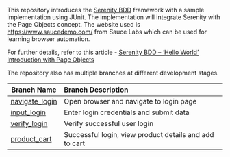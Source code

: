 This repository introduces the [Serenity BDD](https://serenity-bdd.info/) framework with a sample implementation using JUnit. The implementation will integrate Serenity with the Page Objects concept. The website used is https://www.saucedemo.com/ from Sauce Labs which can be used for learning browser automation.

For further details, refer to this article - [Serenity BDD – ‘Hello World’ Introduction with Page Objects](https://ghchirp.online/3319/)

The repository also has multiple branches at different development stages.

| Branch Name | Branch Description |
| --- | :-- |
| [navigate_login](https://github.com/grasshopper7/serenity-junit-hello/tree/navigate_login) | Open browser and navigate to login page |
| [input_login](https://github.com/grasshopper7/serenity-junit-hello/tree/input_login) | Enter login credentials and submit data |
| [verify_login](https://github.com/grasshopper7/serenity-junit-hello/tree/verify_login) | Verify successful user login |
| [product_cart](https://github.com/grasshopper7/serenity-junit-hello/tree/product_cart) | Successful login, view product details and add to cart |
